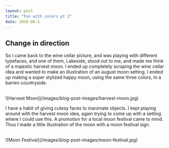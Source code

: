 ```yaml
---
layout: post
title: "Fun with colors pt 2"
date: 2016-06-5
---
```


<h2> Change in direction </h2>

So I came back to the wine cellar picture, and was playing with different typefaces, and one of them, Lakeside, stood out to me, and made me think of a majestic harvest moon. I ended up completely scraping the wine cellar idea and wanted to make an illustration of an august moon setting. I ended up making a super stylized happy moon, using the same three colors, in a barren countryside. 

<br>

<span class="blog-image">
    ![Harvest Moon](/images/blog-post-images/harvest-moon.jpg)
</span>

<br>


I have a habit of giving cutesy faces to inanimate objects. I kept playing around with the harvest moon idea, again trying to come up with a setting where I could use this. A promotion for a local moon festival came to mind. Thus I made a little illustration of the moon with a moon festival sign.

<br>

<span class="blog-image drop-shadow">
    ![Moon Festival](/images/blog-post-images/moon-festival.jpg)
</span>


